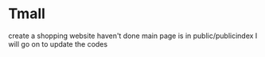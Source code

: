 # Tmall
create a shopping website 
haven't done
main page is in public/publicindex
I will go on to update the codes
